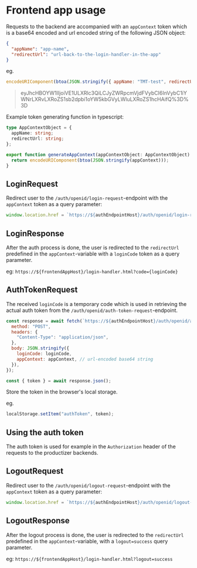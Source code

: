 # Frontend app usage

Requests to the backend are accompanied with an `appContext` token which is a base64 encoded and url encoded string of the following JSON object:

```json
{
  "appName": "app-name",
  "redirectUrl": "url-back-to-the-login-handler-in-the-app"
}
```

eg.

```js
encodeURIComponent(btoa(JSON.stringify({ appName: "TMT-test", redirectUrl: "url-back-to-the-login-handler-in-the-app" })));
```

> eyJhcHBOYW1lIjoiVE1ULXRlc3QiLCJyZWRpcmVjdFVybCI6InVybC1iYWNrLXRvLXRoZS1sb2dpbi1oYW5kbGVyLWluLXRoZS1hcHAifQ%3D%3D

Example token generating function in typescript:

```ts
type AppContextObject = {
  appName: string;
  redirectUrl: string;
};

export function generateAppContext(appContextObject: AppContextObject): string {
  return encodeURIComponent(btoa(JSON.stringify(appContext)));
}
```

## LoginRequest

Redirect user to the `/auth/openid/login-request`-endpoint with the `appContext` token as a query parameter:

```js
window.location.href = `https://${authEndpointHost}/auth/openid/login-request?appContext=${appContext}`;
```

## LoginResponse

After the auth process is done, the user is redirected to the `redirectUrl` predefined in the `appContext`-variable with a `loginCode` token as a query parameter.

eg: `https://${frontendAppHost}/login-handler.html?code={loginCode}`

## AuthTokenRequest

The received `loginCode` is a temporary code which is used in retrieving the actual auth token from the `/auth/openid/auth-token-request`-endpoint.

```js
const response = await fetch(`https://${authEndpointHost}/auth/openid/auth-token-request`, {
  method: "POST",
  headers: {
    "Content-Type": "application/json",
  },
  body: JSON.stringify({
    loginCode: loginCode,
    appContext: appContext, // url-encoded base64 string
  }),
});

const { token } = await response.json();
```

Store the token in the browser's local storage.

eg.

```js
localStorage.setItem("authToken", token);
```

## Using the auth token

The auth token is used for example in the `Authorization` header of the requests to the productizer backends.

## LogoutRequest

Redirect user to the `/auth/openid/logout-request`-endpoint with the `appContext` token as a query parameter:

```js
window.location.href = `https://${authEndpointHost}/auth/openid/logout-request?appContext=${appContext}`;
```

## LogoutResponse

After the logout process is done, the user is redirected to the `redirectUrl` predefined in the `appContext`-variable, with a `logout=success` query parameter.

eg: `https://${frontendAppHost}/login-handler.html?logout=success`
